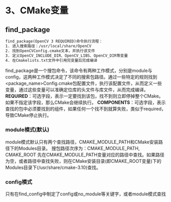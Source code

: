 # 3、CMake变量

## find_package

~~~txt
find_package(OpenCV 3 REQUIRED)命令执行流程：
1. 进入搜索路径：/usr/local/share/OpenCV
2. 找到OpenCVConfig.cmake文本，并执行该文件
3. 定义OpenCV_INCLUDE_DIR、OpenCV_LIBS、OpenCV_DIR等变量
4. 在Cmakelists.txt文件中引用完变量后完成编译
~~~

find_package是一个搜包命令，该命令有两种工作模式，分别是module与config，这两种工作模式决定了不同的搜索包路径。通过一些特定的规则找到<package_name>Config.cmake包配置文件，执行该配置文件，从而定义一些变量，通过这些变量可以准确定位库的头文件与库文件，从而完成编译。
**REQUIRED**：可选字段，表示一定要找到该包，找不到则立即停掉整个CMake。如果不指定该字段，那么CMake会继续执行。
**COMPONENTS**：可选字段，表示查找的包中必须要找到的组件，如果任何一个找不到就算失败，类似于required，导致CMake停止执行。

### module模式(默认)

module模式默认只有两个查找路径，CMAKE_MODULE_PATH和CMake安装路径下的Modules目录。
搜包路径次序为：CMAKE_MODULE_PATH, CMAKE_ROOT
先在CMAKE_MODULE_PATH变量对应的路径中查找。如果路径为空，或者路径中查找失败，则在CMake安装目录(即CMAKE_ROOT变量)下的Modules目录下(/usr/share/cmake-3.10)查找。

### config模式

只有在find_config中制定了config或no_module等关键字，或者module模式查找